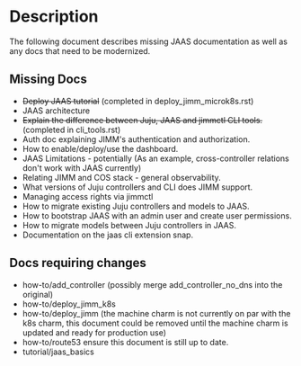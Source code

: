 # Description

The following document describes missing JAAS documentation as well as any docs that need to be modernized.

## Missing Docs
- ~~Deploy JAAS tutorial~~ (completed in deploy_jimm_microk8s.rst)
- JAAS architecture
- ~~Explain the difference between Juju, JAAS and jimmctl CLI tools.~~ (completed in cli_tools.rst)
- Auth doc explaining JIMM's authentication and authorization.
- How to enable/deploy/use the dashboard.
- JAAS Limitations - potentially (As an example, cross-controller relations don't work with JAAS currently)
- Relating JIMM and COS stack - general observability.
- What versions of Juju controllers and CLI does JIMM support.
- Managing access rights via jimmctl 
- How to migrate existing Juju controllers and models to JAAS.
- How to bootstrap JAAS with an admin user and create user permissions.
- How to migrate models between Juju controllers in JAAS.
- Documentation on the jaas cli extension snap.

## Docs requiring changes
- how-to/add_controller (possibly merge add_controller_no_dns into the original)
- how-to/deploy_jimm_k8s
- how-to/deploy_jimm (the machine charm is not currently on par with the k8s charm, this document could be removed until the machine charm is updated and ready for production use)
- how-to/route53 ensure this document is still up to date.
- tutorial/jaas_basics
